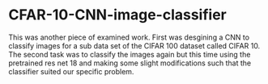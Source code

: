 # CFAR-10-CNN-image-classifier
This was another piece of examined work. First was desgining a CNN to classify images for a sub data set of the CIFAR 100 dataset called CIFAR 10. The second task was to classify the images again but this time using the pretrained res net 18 and making some slight modifications such that the classifier suited our specific problem.
